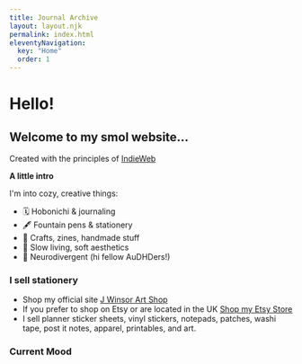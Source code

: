 ```yaml
---
title: Journal Archive
layout: layout.njk
permalink: index.html
eleventyNavigation:
  key: "Home"
  order: 1
---
```


# Hello!
## Welcome to my smol website...
Created with the principles of [IndieWeb](https://indieweb.org/principles)

**A little intro**

I'm into cozy, creative things:
* 🗓 Hobonichi & journaling
* 🖋 Fountain pens & stationery
* 🎨 Crafts, zines, handmade stuff
* 🌱 Slow living, soft aesthetics
* 🧠 Neurodivergent (hi fellow AuDHDers!)

### I sell stationery

* Shop my official site [J Winsor Art Shop](https://jwinsorart.com)
* If you prefer to shop on Etsy or are located in the UK [Shop my Etsy Store](https://jwinsorart.etsy.com/)
* I sell planner sticker sheets, vinyl stickers, notepads, patches, washi tape, post it notes, apparel, printables, and art.

### Current Mood
<div id="statuscafe"><div id="statuscafe-username"></div><div id="statuscafe-content"></div></div><script src="https://status.cafe/current-status.js?name=jwinsorart" defer></script>


